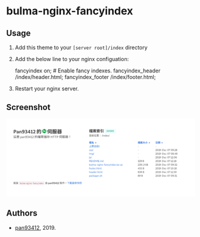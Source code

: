 # bulma-nginx-fancyindex
## Usage
1. Add this theme to your `[server root]/index` directory 
2. Add the below line to your nginx configuation:

    fancyindex on;              # Enable fancy indexes.
    fancyindex_header /index/header.html;
    fancyindex_footer /index/footer.html;

3. Restart your nginx server.

## Screenshot
![Screenshot 1](https://raw.githubusercontent.com/pan93412/bulma-nginx-fancyindex/master/img/screenshot-1.png)

## Authors
- [pan93412](https://www.github.com/pan93412), 2019.
